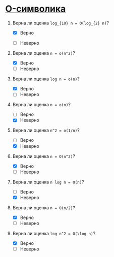 # [O-символика](https://ulearn.me/Course/BasicProgramming/O_simvolika_3da272ce-cb50-47ed-a85e-6f513ad2cb07)

1. Верна ли оценка `log_{10} n = Θ(log_{2} n)`?  

    - [x] Верно
    - [ ] Неверно


2. Верна ли оценка `n = o(n^2)`?

    - [x] Верно
    - [ ] Неверно

3. Верна ли оценка `log n = o(n)`?

    - [x] Верно
    - [ ] Неверно

4. Верна ли оценка `n = o(n)`?

    - [ ] Верно
    - [x] Неверно

5. Верна ли оценка `n^2 = o(1/n)`?

    - [ ] Верно
    - [x] Неверно

6. Верна ли оценка `n = O(n^2)`?

    - [x] Верно
    - [ ] Неверно

7. Верна ли оценка `n log n = O(n)`?

    - [ ] Верно
    - [x] Неверно

8. Верна ли оценка `n = O(n/2)`?

    - [x] Верно
    - [ ] Неверно

9. Верна ли оценка `log n^2 = O(\log n)`?

    - [x] Верно
    - [ ] Неверно